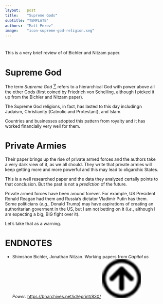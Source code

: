 ```yaml
---
layout:   post
title:    "Supreme Gods"
subtitle: "TEMPLATE"
authors:  "Matt Perez"
image:    "icon-supreme-god-religion.svg"
---
```


<div style='display:none; '>
 <p>According to history, the Supreme God (Ahura Mazda) stuff started with Zarathushtra Spitama (better known as Zoroaster), in Persia. The termn was coined by Friedrich Wilhelm Joseph von Schelling.</p>
</div>

<h1></h1>
 <p>This is a very brief review of of Bichler and Nitzam paper.</p>

<h1>Supreme God</h1>
 <p>The term <em>Supreme God</em> <a href='#en01'><sup id='bm01'>&hairsp;&nabla;&hairsp;</sup></a> refers to a hierarchical God with power above all the other Gods (first coined by Friedrich von Schelling, although I picked it up from the Bichler and Nitzam paper).</p>
 <p>The Supreme God religions, in fact, has lasted to this day includingn Judaism, Christianity (Catnolic and Protestant), and Islam.</p>
 <p>Countries and businesses adopted this pattern from royalty and it has worked financially very well for them.</p>

<h1>Private Armies</h1>
 <p>Their paper brings up the rise of private armed forces and the authors take a very dark view of it, as we all should. They write that private armies will keep getting more and more powerful and this may lead to oligarchic States.</p>
 <p>This is a well researched paper and the data they analyzed certaily points to that conclusion. But the past is not a <em>prediction</em> of the future.</p>
 <p>Private armed forces have been around forever. For example, US President Ronald Reagan had them and Russia&rsquo;s dictator Vladimir Putin has them. Some politicians (<em>e.g.</em>, Donald Trump) may have aspirations of creating an authoritarian goverment in the US, but I am not betting on it (<em>i.e.</em>, although I am expecting a big, BIG fight over it).</p>
 <p>Let&rsquo;s take that as a warning.</p>

<h1 class="_section">ENDNOTES</h1>
 <ul>
  <li id="en01">
   <p class="_list-item">
    Shimshon Bichler, Jonathan Nitzan.
    Working papers from <em>Capital as Power</em>.
    <a href="https://bnarchives.net/id/eprint/830/" target="_blank">https://bnarchives.net/id/eprint/830/</a>
    <a class="_uparrow" href="#bm01"><img src="/assets/img/arrow-up-icon.png"></a>
   </p>
  </li>
 </ul>